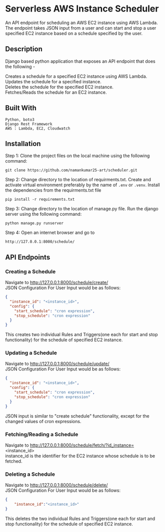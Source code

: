 # Serverless AWS Instance Scheduler

 An API endpoint for scheduling an AWS EC2 instance using AWS Lambda. The endpoint takes JSON input from a user and can start and stop a user specified EC2 
 instance based on a schedule specified by the user.

## Description
Django based python application that exposes an API endpoint that does the following -<br/>

Creates a schedule for a specified EC2 instance using AWS Lambda.<br/>
Updates the schedule for a specified instance.<br/>
Deletes the schedule for the specified EC2 instance.<br/>
Fetches/Reads the schedule for an EC2 instance.

## Built With
```
Python, boto3
Django Rest Framework
AWS : Lambda, EC2, Cloudwatch
```

## Installation
Step 1: Clone the project files on the local machine using the following command: <br/>
```
git clone https://github.com/namankumar25-art/scheduler.git
```
Step 2: Change directory to the location of requirments.txt. Create and activate virtual environment preferably by the name of ```.env``` or ```.venv```. Install the dependencies from the requirments.txt file
```
pip install -r requirements.txt
```
Step 3: Change directory to the location of manage.py file. Run the django server using the following command:<br/>
```
python manage.py runserver
```
Step 4: Open an internet browser and go to<br/>
```
http://127.0.0.1:8000/schedule/
```

## API Endpoints <br/>

### Creating a Schedule<br/>
Navigate to http://127.0.0.1:8000/schedule/create/ <br/>
JSON Configuration For User Input would be as follows: <br/>
```json
{
  "instance_id": "<instance_id>",
  "config": {
    "start_schedule": "cron expression",
    "stop_schedule": "cron expression"
  }
}
``` 
This creates two individual Rules and Triggers(one each for start and stop functionality) for the schedule of specified EC2 instance. <br/>

### Updating a Schedule<br/>
Navigate to http://127.0.0.1:8000/schedule/update/ <br/>
JSON Configuration For User Input would be as follows: <br/>
```json
{
  "instance_id": "<instance_id>",
  "config": {
    "start_schedule": "cron expression",
    "stop_schedule": "cron expression"
  }
}
```
JSON input is similar to "create schedule" functionality, except for the changed values of cron expressions. <br/>

### Fetching/Reading a Schedule<br/>
Navigate to http://127.0.0.1:8000/schedule/fetch/?id_instance=<instance_id> <br/>
instance_id is the identifier for the EC2 instance whose schedule is to be fetched. 

### Deleting a Schedule<br/>
Navigate to http://127.0.0.1:8000/schedule/delete/ <br/>
JSON Configuration For User Input would be as follows: <br/>
```json
{
    "instance_id":"<instance_id>"
}
```
This deletes the two individual Rules and Triggers(one each for start and stop functionality) for the schedule of specified EC2 instance. <br/>
